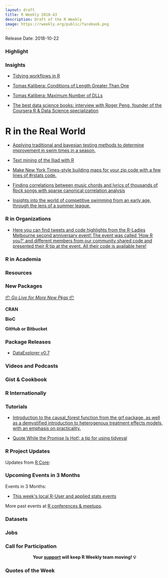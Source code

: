 ```yaml
---
layout: draft
title: R Weekly 2018-43
description: Draft of the R Weekly
image: https://rweekly.org/public/facebook.png
---
```


Release Date: 2018-10-22

###  Highlight



### Insights

+ [Tidying workflows in R](https://sinarueeger.github.io/2018/10/09/workflow/)

+ [Tomas Kalibera: Conditions of Length Greater Than One](https://developer.r-project.org/Blog/public/2018/10/12/conditions-of-length-greater-than-one/)

+ [Tomas Kalibera: Maximum Number of DLLs](https://developer.r-project.org/Blog/public/2018/03/23/maximum-number-of-dlls/index.html)


+ [The best data science books: interview with Roger Peng, founder of the Coursera R & Data Science specialization](https://fivebooks.com/best-books/data-science-roger-peng/)


# R in the Real World

+ [Applying traditional and bayesian testing methods to determine improvement in swim times in a season.](https://www.nitingupta.com/posts/how-much-do-swimmers-improve-in-a-season/)

+ [Text mining of the Iliad with R](https://rafaelmenmell.netlify.com/2018/10/16/text-mining-in-r-a-different-approach-to-the-iliad/)


+ [Make New York Times-style building maps for your zip code with a few lines of #rstats code.](https://twitter.com/EvanTachovsky/status/1051849101120348162)


+ [Finding correlations between music chords and lyrics of thousands of Rock songs with sparse canonical correlation analysis](http://giorasimchoni.com/2018/10/11/2018-10-06-a-million-bright-ambassadors-of-morning/)



+ [Insights into the world of competitive swimming from an early age, through the lens of a summer league.](https://www.nitingupta.com/posts/a-deep-dive-in-analyzing-swimming-data/)


###  R in Organizations


+ [Here you can find tweets and code highlights from the R-Ladies Melbourne second anniversary event! The event was called 'How R you?' and different members from our community shared code and presented their R tip at the event. All their code is available here!](https://rladies-melbourne-tips.netlify.com/)




###  R in Academia



###  Resources



###  New Packages

<p class="added-hostname"><a href="https://rweekly.org/live" target="_blank" class="externalLink">📦 <i>Go Live for More New Pkgs</i> 📦</a></p>

**CRAN**




**BioC**


**GitHub or Bitbucket**




### Package Releases

+ [DataExplorer v0.7](http://boxuancui.github.io/DataExplorer)


###  Videos and Podcasts



### Gist & Cookbook




### R Internationally




###  Tutorials


+ [Introduction to the causal_forest function from the grf package, as well as a demystified introduction to heterogenous treatment effects models, with an emphasis on practicality.](https://www.markhw.com/blog/causalforestintro)


+ [Quote While the Promise Is Hot!; a tip for using tidyeval](https://yutani.rbind.io/post/quote-while-the-promise-is-hot/)



<!--<div class="post-more-begi
n"></div><div class="post-more-end"></div>-->

###  R Project Updates

Updates from [R Core](http://developer.r-project.org/blosxom.cgi/R-devel/NEWS):


###  Upcoming Events in 3 Months

Events in 3 Months:

+ [This week's local R-User and applied stats events](https://community.rstudio.com/c/irl)

More past events at [R conferences & meetups](https://conf.rweekly.org).

### Datasets




### Jobs




###  Call for Participation



<p class="hide-support added-hostname support-rweekly" style="text-align: center;font-weight: bold;">Your <a class="non-visited externalLink" href="https://www.patreon.com/rweekly" onclick="pas(this)">support</a> will keep R Weekly team moving! 💡</p>

###  Quotes of the Week

